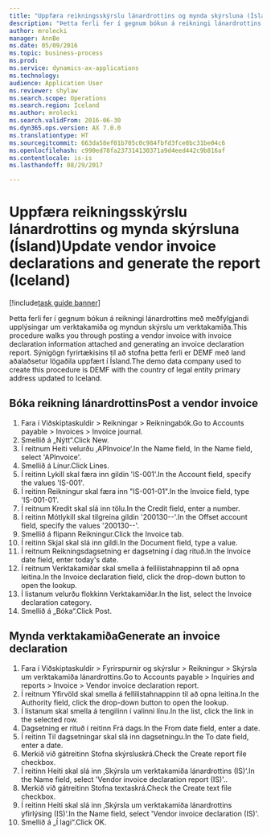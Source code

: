 ```yaml
--- 
title: "Uppfæra reikningsskýrslu lánardrottins og mynda skýrsluna (Ísland)"
description: "Þetta ferli fer í gegnum bókun á reikningi lánardrottins með meðfylgjandi upplýsingar um verktakamiða og myndun skýrslu um verktakamiða."
author: mrolecki
manager: AnnBe
ms.date: 05/09/2016
ms.topic: business-process
ms.prod: 
ms.service: dynamics-ax-applications
ms.technology: 
audience: Application User
ms.reviewer: shylaw
ms.search.scope: Operations
ms.search.region: Iceland
ms.author: mrolecki
ms.search.validFrom: 2016-06-30
ms.dyn365.ops.version: AX 7.0.0
ms.translationtype: HT
ms.sourcegitcommit: 663da58ef01b705c0c984fbfd3fce8bc31be04c6
ms.openlocfilehash: c990ed78fa237314130371a9d4eed442c9b816af
ms.contentlocale: is-is
ms.lasthandoff: 08/29/2017

---
```

# <a name="update-vendor-invoice-declarations-and-generate-the-report-iceland"></a><span data-ttu-id="4cb29-103">Uppfæra reikningsskýrslu lánardrottins og mynda skýrsluna (Ísland)</span><span class="sxs-lookup"><span data-stu-id="4cb29-103">Update vendor invoice declarations and generate the report (Iceland)</span></span>

[!include[task guide banner](../../includes/task-guide-banner.md)]

<span data-ttu-id="4cb29-104">Þetta ferli fer í gegnum bókun á reikningi lánardrottins með meðfylgjandi upplýsingar um verktakamiða og myndun skýrslu um verktakamiða.</span><span class="sxs-lookup"><span data-stu-id="4cb29-104">This procedure walks you through posting a vendor invoice with invoice declaration information attached and generating an invoice declaration report.</span></span> <span data-ttu-id="4cb29-105">Sýnigögn fyrirtækisins til að stofna þetta ferli er DEMF með land aðalaðsetur lögaðila uppfært í Ísland.</span><span class="sxs-lookup"><span data-stu-id="4cb29-105">The demo data company used to create this procedure is DEMF with the country of legal entity primary address updated to Iceland.</span></span>


## <a name="post-a-vendor-invoice"></a><span data-ttu-id="4cb29-106">Bóka reikning lánardrottins</span><span class="sxs-lookup"><span data-stu-id="4cb29-106">Post a vendor invoice</span></span>
1. <span data-ttu-id="4cb29-107">Fara í Viðskiptaskuldir > Reikningar > Reikningabók.</span><span class="sxs-lookup"><span data-stu-id="4cb29-107">Go to Accounts payable > Invoices > Invoice journal.</span></span>
2. <span data-ttu-id="4cb29-108">Smellið á „Nýtt“.</span><span class="sxs-lookup"><span data-stu-id="4cb29-108">Click New.</span></span>
3. <span data-ttu-id="4cb29-109">Í reitnum Heiti velurðu ‚APInvoice‘.</span><span class="sxs-lookup"><span data-stu-id="4cb29-109">In the Name field, In the Name field, select 'APInvoice'.</span></span>
4. <span data-ttu-id="4cb29-110">Smellið á Línur.</span><span class="sxs-lookup"><span data-stu-id="4cb29-110">Click Lines.</span></span>
5. <span data-ttu-id="4cb29-111">Í reitinn Lykill skal færa inn gildin 'IS-001'.</span><span class="sxs-lookup"><span data-stu-id="4cb29-111">In the Account field, specify the values 'IS-001'.</span></span>
6. <span data-ttu-id="4cb29-112">Í reitinn Reikningur skal færa inn "IS-001-01".</span><span class="sxs-lookup"><span data-stu-id="4cb29-112">In the Invoice field, type 'IS-001-01'.</span></span>
7. <span data-ttu-id="4cb29-113">Í reitnum Kredit skal slá inn tölu.</span><span class="sxs-lookup"><span data-stu-id="4cb29-113">In the Credit field, enter a number.</span></span>
8. <span data-ttu-id="4cb29-114">Í reitinn Mótlykill skal tilgreina gildin '200130--'.</span><span class="sxs-lookup"><span data-stu-id="4cb29-114">In the Offset account field, specify the values '200130--'.</span></span>
9. <span data-ttu-id="4cb29-115">Smellið á flipann Reikningur.</span><span class="sxs-lookup"><span data-stu-id="4cb29-115">Click the Invoice tab.</span></span>
10. <span data-ttu-id="4cb29-116">Í reitinn Skjal skal slá inn gildi.</span><span class="sxs-lookup"><span data-stu-id="4cb29-116">In the Document field, type a value.</span></span>
11. <span data-ttu-id="4cb29-117">Í reitnum Reikningsdagsetning er dagsetning í dag rituð.</span><span class="sxs-lookup"><span data-stu-id="4cb29-117">In the Invoice date field, enter today's date.</span></span>
12. <span data-ttu-id="4cb29-118">Í reitnum Verktakamiðar skal smella á fellilistahnappinn til að opna leitina.</span><span class="sxs-lookup"><span data-stu-id="4cb29-118">In the Invoice declaration field, click the drop-down button to open the lookup.</span></span>
13. <span data-ttu-id="4cb29-119">Í listanum velurðu flokkinn Verktakamiðar.</span><span class="sxs-lookup"><span data-stu-id="4cb29-119">In the list, select the Invoice declaration category.</span></span>
14. <span data-ttu-id="4cb29-120">Smellið á „Bóka“.</span><span class="sxs-lookup"><span data-stu-id="4cb29-120">Click Post.</span></span>

## <a name="generate-an-invoice-declaration"></a><span data-ttu-id="4cb29-121">Mynda verktakamiða</span><span class="sxs-lookup"><span data-stu-id="4cb29-121">Generate an invoice declaration</span></span>
1. <span data-ttu-id="4cb29-122">Fara í Viðskiptaskuldir > Fyrirspurnir og skýrslur > Reikningur > Skýrsla um verktakamiða lánardrottins.</span><span class="sxs-lookup"><span data-stu-id="4cb29-122">Go to Accounts payable > Inquiries and reports > Invoice > Vendor invoice declaration report.</span></span>
2. <span data-ttu-id="4cb29-123">Í reitnum Yfirvöld skal smella á fellilistahnappinn til að opna leitina.</span><span class="sxs-lookup"><span data-stu-id="4cb29-123">In the Authority field, click the drop-down button to open the lookup.</span></span>
3. <span data-ttu-id="4cb29-124">Í listanum skal smella á tengilinn í valinni línu.</span><span class="sxs-lookup"><span data-stu-id="4cb29-124">In the list, click the link in the selected row.</span></span>
4. <span data-ttu-id="4cb29-125">Dagsetning er rituð í reitinn Frá dags.</span><span class="sxs-lookup"><span data-stu-id="4cb29-125">In the From date field, enter a date.</span></span>
5. <span data-ttu-id="4cb29-126">Í reitinn Til dagsetningar skal slá inn dagsetningu.</span><span class="sxs-lookup"><span data-stu-id="4cb29-126">In the To date field, enter a date.</span></span>
6. <span data-ttu-id="4cb29-127">Merkið við gátreitinn Stofna skýrsluskrá.</span><span class="sxs-lookup"><span data-stu-id="4cb29-127">Check the Create report file checkbox.</span></span>
7. <span data-ttu-id="4cb29-128">Í reitinn Heiti skal slá inn ‚Skýrsla um verktakamiða lánardrottins (IS)‘.</span><span class="sxs-lookup"><span data-stu-id="4cb29-128">In the Name field, select 'Vendor invoice declaration report (IS)'..</span></span>
8. <span data-ttu-id="4cb29-129">Merkið við gátreitinn Stofna textaskrá.</span><span class="sxs-lookup"><span data-stu-id="4cb29-129">Check the Create text file checkbox.</span></span>
9. <span data-ttu-id="4cb29-130">Í reitinn Heiti skal slá inn ‚Skýrsla um verktakamiða lánardrottins yfirlýsing (IS)‘.</span><span class="sxs-lookup"><span data-stu-id="4cb29-130">In the Name field, select 'Vendor invoice declaration (IS)'.</span></span>
10. <span data-ttu-id="4cb29-131">Smellið á „Í lagi“.</span><span class="sxs-lookup"><span data-stu-id="4cb29-131">Click OK.</span></span>


